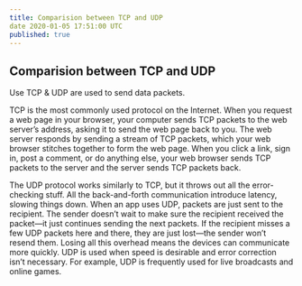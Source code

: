 ```yaml
---
title: Comparision between TCP and UDP
date 2020-01-05 17:51:00 UTC
published: true
---
```

## Comparision between TCP and UDP

Use TCP & UDP are used to send data packets.

TCP is the most commonly used protocol on the Internet. When you request a web page in your browser, your computer sends TCP packets to the web server’s address, asking it to send the web page back to you. The web server responds by sending a stream of TCP packets, which your web browser stitches together to form the web page. When you click a link, sign in, post a comment, or do anything else, your web browser sends TCP packets to the server and the server sends TCP packets back.

The UDP protocol works similarly to TCP, but it throws out all the error-checking stuff. All the back-and-forth communication introduce latency, slowing things down.
When an app uses UDP, packets are just sent to the recipient. The sender doesn’t wait to make sure the recipient received the packet—it just continues sending the next packets. If the recipient misses a few UDP packets here and there, they are just lost—the sender won’t resend them. Losing all this overhead means the devices can communicate more quickly. UDP is used when speed is desirable and error correction isn’t necessary. For example, UDP is frequently used for live broadcasts and online games.
